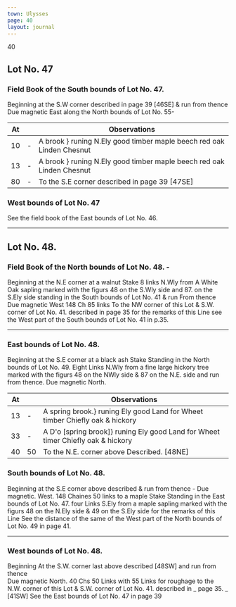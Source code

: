 ```yaml
---
town: Ulysses
page: 40
layout: journal
---
```


40

## Lot No. 47

### Field Book of the South bounds of Lot No. 47.

Beginning at the S.W corner described in page 39 [46SE] & run from thence \
Due magnetic East along the North bounds of Lot No. 55-

| At |    | Observations |
| -- | -- | ------------ |
| 10 | - | A brook }  runing N.Ely good timber maple beech red oak Linden Chesnut
| 13 | - | A brook }  runing N.Ely good timber maple beech red oak Linden Chesnut
| 80 | - | To the S.E corner described in page 39 [47SE]

### West bounds of Lot No. 47

See the field book of the East bounds of Lot No. 46.

---

## Lot No. 48.

### Field Book of the North bounds of Lot No. 48. -

Beginning at the N.E corner at a walnut Stake 8 links N.Wly from A White Oak sapling marked with the figurs 48 on the S.Wly side and 87. on the S.Ely side standing in the South bounds of Lot No. 41 & run From thence \
Due magnetic West 148 Ch 85 links To the NW corner of this Lot & S.W. corner of Lot No. 41. described in page 35 for the remarks of this Line see the West part of the South bounds of Lot No. 41 in p.35.

---

### East bounds of Lot No. 48.

Beginning at the S.E corner at a black ash Stake Standing in the North bounds of Lot No. 49. Eight Links N.Wly from a fine large hickory tree marked with the figurs 48 on the NWly side & 87 on the N.E. side and run from thence. Due magnetic North.

| At |    | Observations |
| -- | -- | ------------ |
| 13 | - | A spring brook.} runing Ely good Land for Wheet timber Chiefly oak & hickory
| 33 | - | A D'o [spring brook]} runing Ely good Land for Wheet timer Chiefly oak & hickory
| 40 | 50 | To the N.E. corner above Described. [48NE]

### South bounds of Lot No. 48.

Beginning at the S.E corner above described & run from thence - Due magnetic. West. 148 Chaines 50 links to a maple Stake Standing in the East bounds of Lot No. 47. four Links S.Ely from a maple sapling marked with the figurs 48 on the N.Ely side & 49 on the S.Ely side for the remarks of this Line See the distance of the same of the West part of the North bounds of Lot No. 49 in page 41.

---

### West bounds of Lot No. 48.

Beginning At the S.W. corner last above described [48SW] and run from thence \
Due magnetic North. 40 Chs 50 Links with 55 Links for roughage to the N.W. corner of this Lot & S.W. corner of Lot No. 41. described in _ page 35. _  [41SW] See the East bounds of Lot No. 47 in page 39